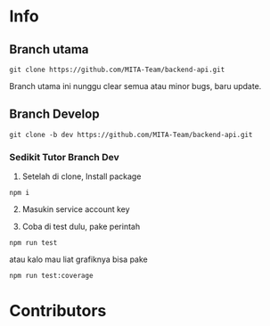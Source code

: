 # Info

## Branch utama
```
git clone https://github.com/MITA-Team/backend-api.git
```

Branch utama ini nunggu clear semua atau minor bugs, baru update.


## Branch Develop
```
git clone -b dev https://github.com/MITA-Team/backend-api.git
```

### Sedikit Tutor Branch Dev

1. Setelah di clone, Install package
```
npm i
```

2. Masukin service account key

3. Coba di test dulu, pake perintah
```
npm run test
```

atau kalo mau liat grafiknya bisa pake
```
npm run test:coverage
```

# Contributors

<!-- ALL-CONTRIBUTORS-LIST:START - Do not remove or modify this section -->
<!-- prettier-ignore-start -->
<!-- markdownlint-disable -->

<!-- markdownlint-restore -->
<!-- prettier-ignore-end -->

<!-- ALL-CONTRIBUTORS-LIST:END -->
